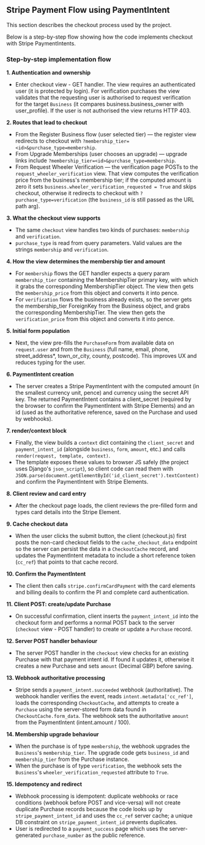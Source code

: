 ## Stripe Payment Flow using PaymentIntent

This section describes the checkout process used by the project.

Below is a step-by-step flow showing how the code implements checkout with Stripe PaymentIntents. 

### Step-by-step implementation flow

**1. Authentication and ownership**
- Enter checkout view - GET handler. The view requires an authenticated user (it is protected by login). For verification purchases the view validates that the requesting user is authorised to request verification for the target `Business` (it compares business.business_owner with user_profile). If the user is not authorised the view returns HTTP 403.

**2. Routes that lead to checkout**
- From the Register Business flow (user selected tier) — the register view redirects to checkout with `?membership_tier=<id>&purchase_type=membership`.
- From Upgrade Memberships (user chooses an upgrade) — upgrade links include `?membership_tier=<id>&purchase_type=membership`.
- From Request Wheeler Verification — the verification page POSTs to the `request_wheeler_verification` view. That view computes the verification price from the business's membership tier; if the computed amount is zero it sets `business.wheeler_verification_requested = True` and skips checkout, otherwise it redirects to checkout with `?purchase_type=verification` (the `business_id` is still passed as the URL path arg).

**3. What the checkout view supports**
- The same `checkout` view handles two kinds of purchases: `membership` and `verification`.
- `purchase_type` is read from query parameters. Valid values are the strings `membership` and `verification`.

**4. How the view determines the membership tier and amount**
- For `membership` flows the GET handler expects a query param `membership_tier` containing the MembershipTier primary key, with which it grabs the corresponding MembershipTier object. The view then gets the `membership_price` from this object and converts it into pence.
- For `verification` flows the business already exists, so the server gets the membership_tier ForeignKey from the Business object, and grabs the corresponding MembershipTier. The view then gets the `verification_price` from this object and converts it into pence.

**5. Initial form population**
- Next, the view pre-fills the `PurchaseForm` from available data on `request.user` and from the `Business` (full name, email, phone, street_address*, town_or_city, county, postcode). This improves UX and reduces typing for the user.

**6. PaymentIntent creation**
- The server creates a Stripe PaymentIntent with the computed amount (in the smallest currency unit, pence) and currency using the secret API key. The returned PaymentIntent contains a client_secret (required by the browser to confirm the PaymentIntent with Stripe Elements) and an id (used as the authoritative reference, saved on the Purchase and used by webhooks).

**7. render/context block**
- Finally, the view builds a `context` dict containing the `client_secret` and `payment_intent_id` (alongside `business`, `form`, `amount`, etc.) and calls `render(request, template, context)`.
- The template exposes these values to browser JS safely (the project uses Django's `json_script`), so client code can read them with `JSON.parse(document.getElementById('id_client_secret').textContent)` and confirm the PaymentIntent with Stripe Elements.

**8. Client review and card entry**
- After the checkout page loads, the client reviews the pre-filled form and types card details into the Stripe Element.

**9. Cache checkout data**
- When the user clicks the submit button, the client (checkout.js) first posts the non-card checkout fields to the `cache_checkout_data` endpoint so the server can persist the data in a `CheckoutCache` record, and updates the PaymentIntent metadata to include a short reference token (`cc_ref`) that points to that cache record.

**10. Confirm the PaymentIntent**
- The client then calls `stripe.confirmCardPayment` with the card elements and billing deails to confirm the PI and complete card authentication.

**11. Client POST: create/update Purchase**
- On successful confirmation, client inserts the `payment_intent_id` into the checkout form and performs a normal POST back to the server (`checkout` view - POST handler) to create or update a `Purchase` record.

**12. Server POST handler behaviour**
- The server POST handler in the `checkout` view checks for an existing Purchase with that payment intent id. If found it updates it, otherwise it creates a new Purchase and sets `amount` (Decimal GBP) before saving.

**13. Webhook authoritative processing**
- Stripe sends a `payment_intent.succeeded` webhook (authoritative). The webhook handler verifies the event, reads `intent.metadata['cc_ref']`, loads the corresponding `CheckoutCache`, and attempts to create a `Purchase` using the server-stored form data found in `CheckoutCache.form_data`. The webhook sets the authoritative `amount` from the PaymentIntent (intent.amount / 100).

**14. Membership upgrade behaviour**
- When the purchase is of type `membership`, the webhook upgrades the `Business`'s `membership_tier`. The upgrade code gets `business_id` and `membership_tier` from the Purchase instance. 
- When the purchase is of type `verification`, the webhook sets the `Business`'s `wheeler_verification_requested` attribute to `True`.

**15. Idempotency and redirect**
- Webhook processing is idempotent: duplicate webhooks or race conditions (webhook before POST and vice-versa) will not create duplicate Purchase records because the code looks up by `stripe_payment_intent_id` and uses the `cc_ref` server cache; a unique DB constraint on `stripe_payment_intent_id` prevents duplicates.
- User is redirected to a `payment_success` page which uses the server-generated `purchase_number` as the public reference.
